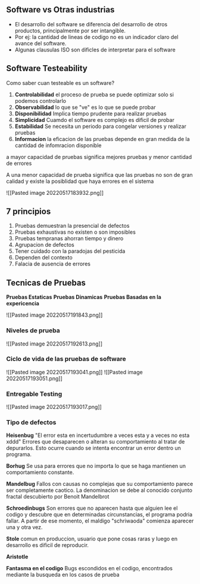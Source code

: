 ## Software vs Otras industrias
- El desarrollo del software se diferencia del desarrollo de otros productos, principalmente por ser intangible.
- Por ej: la cantidad de lineas de codigo no es un indicador claro del avance del software.
- Algunas clausulas ISO son dificles de interpretar para el software


## Software Testeability

Como saber cuan testeable es un software?

1. **Controlabilidad** el proceso de prueba se puede optimizar solo si podemos controlarlo
2. **Observabilidad** lo que se "ve" es lo que se puede probar
3. **Disponibilidad** Implica tiempo prudente para realizar pruebas
4. **Simplicidad** Cuamdo el software es complejo es dificil de probar
5. **Estabilidad** Se necesita un periodo para congelar versiones y realizar pruebas
6. **Informacion** la eficacion de las pruebas depende en gran medida  de la cantidad de infomracion disponible

a mayor capacidad de pruebas significa mejores pruebas y menor cantidad de errores

A una menor capacidad de prueba significa que las pruebas no son de gran calidad y existe la posiblidad que haya errores en el sistema

![[Pasted image 20220517183932.png]]

## 7 principios

1. Pruebas demuestran la presencial de defectos
2. Pruebas exhaustivas no existen o son imposibles
3. Pruebas tempranas ahorran tiempo y dinero
4. Agrupacion de defectos
5. Tener cuidado con la paradojas del pesticida
6. Dependen del contexto
7. Falacia de ausencia de errores


## Tecnicas de Pruebas

**Pruebas Estaticas**
**Pruebas Dinamicas**
**Pruebas Basadas en la expericencia**

![[Pasted image 20220517191843.png]]


### Niveles de prueba

![[Pasted image 20220517192613.png]]


### Ciclo de vida de las pruebas de software
![[Pasted image 20220517193041.png]]
![[Pasted image 20220517193051.png]]

### Entregable Testing
![[Pasted image 20220517193017.png]]

### Tipo de defectos

**Heisenbug**
"El error esta en incertudumbre a veces esta y a veces no esta xddd"
Errores que desaparecen o alteran su comportamiento al tratar de depurarlos. Esto ocurre cuando se intenta encontrar un error dentro un programa.

**Borhug**
Se usa para errores que no importa lo que se haga mantienen un comportamiento constante.

**Mandelbug**
Fallos con causas no complejas que su comportamiento parece ser completamente caotico. La denominacion se debe al conocido conjunto fractal descubierto por Benoit Mandelbrot

**Schroedinbugs**
Son errores que no aparecen hasta que alguien lee el codigo y descubre que en determinadas circunstancias, el programa podria fallar. A partir de ese momento, el maldigo "schriwaoda" comienza aparecer una y otra vez.

**Stole**
comun en produccion, usuario que pone cosas raras y luego en desarrollo es dificil de reproducir.

**Aristotle**


**Fantasma en el codigo**
Bugs escondidos en el codigo, encontrados mediante la busqueda en los casos de prueba